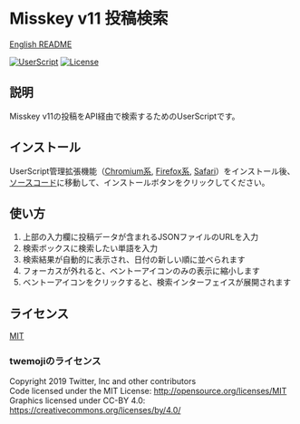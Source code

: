 # Misskey v11 投稿検索

[English README](./README.md)

[![UserScript](https://img.shields.io/badge/Framework-UserScript-blue.svg)](https://en.wikipedia.org/wiki/Userscript)
[![License](https://img.shields.io/github/license/hidao80/UserScript)](/LICENSE)

## 説明

Misskey v11の投稿をAPI経由で検索するためのUserScriptです。

## インストール

UserScript管理拡張機能（[Chromium系][chrome-extension], [Firefox系][firefox-extension], [Safari][safari-extension]）をインストール後、[ソースコード][source]に移動して、インストールボタンをクリックしてください。

[chrome-extension]: https://chrome.google.com/webstore/detail/tampermonkey/dhdgffkkebhmkfjojejmpbldmpobfkfo "Tampermonkey"
[firefox-extension]: https://addons.mozilla.org/ja/firefox/addon/tampermonkey/ "Tampermonkey"
[safari-extension]: https://apps.apple.com/jp/app/userscripts/id1463298887 "UserScripts"
[source]: https://github.com/hidao80/UserScript/raw/main/src/Misskey/PostSearch/PostSearch.user.js "ソースコード"

## 使い方

1. 上部の入力欄に投稿データが含まれるJSONファイルのURLを入力
2. 検索ボックスに検索したい単語を入力
3. 検索結果が自動的に表示され、日付の新しい順に並べられます
4. フォーカスが外れると、ベントーアイコンのみの表示に縮小します
5. ベントーアイコンをクリックすると、検索インターフェイスが展開されます

## ライセンス

[MIT](/LICENSE)

### twemojiのライセンス

Copyright 2019 Twitter, Inc and other contributors\
Code licensed under the MIT License: <http://opensource.org/licenses/MIT>\
Graphics licensed under CC-BY 4.0: <https://creativecommons.org/licenses/by/4.0/>
